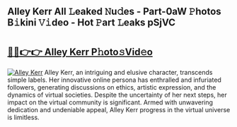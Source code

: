 ## Alley Kerr All 𝙻eaked 𝙽u𝚍es - Part-0aW 𝙿hotos B𝚒kini 𝚅𝚒deo - Hot 𝙿art 𝙻eaks pSjVC

# <h2><a href="http://ld02cjo.urlbe.top/?page=Alley+Kerr">🔗🔗👉👉 Alley Kerr P𝚑oto𝚜Vid𝚎o</a></h2>

[![Alley Kerr](https://i.imgur.com/eBuTRDB.gif)](http://ld02cjo.urlbe.top/?page=Alley+Kerr)
Alley Kerr, an intriguing and elusive character, transcends simple labels. Her innovative online persona has enthralled and infuriated followers, generating discussions on ethics, artistic expression, and the dynamics of virtual societies. Despite the uncertainty of her next steps, her impact on the virtual community is significant. Armed with unwavering dedication and undeniable appeal, Alley Kerr progress in the virtual universe is limitless.
